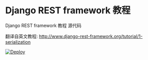 # Django REST framework 教程

Django REST framework 教程 源代码

翻译自英文教程: http://www.django-rest-framework.org/tutorial/1-serialization

[![Deploy](https://www.herokucdn.com/deploy/button.svg)](https://heroku.com/deploy)
